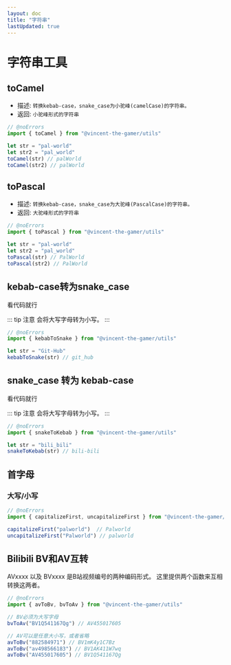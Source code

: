 ```yaml
---
layout: doc
title: "字符串"
lastUpdated: true
---
```


# 字符串工具

## toCamel
- 描述: `转换kebab-case，snake_case为小驼峰(camelCase)的字符串。`
- 返回: `小驼峰形式的字符串`

```ts twoslash
// @noErrors
import { toCamel } from "@vincent-the-gamer/utils"

let str = "pal-world"
let str2 = "pal_world"
toCamel(str) // palWorld
toCamel(str2) // palWorld
```

## toPascal
- 描述: `转换kebab-case，snake_case为大驼峰(PascalCase)的字符串。`
- 返回: `大驼峰形式的字符串`

```ts twoslash
// @noErrors
import { toPascal } from "@vincent-the-gamer/utils"

let str = "pal-world"
let str2 = "pal_world"
toPascal(str) // PalWorld
toPascal(str2) // PalWorld
```

## kebab-case转为snake_case
看代码就行

::: tip 注意
会将大写字母转为小写。
:::

```ts twoslash
// @noErrors
import { kebabToSnake } from "@vincent-the-gamer/utils"

let str = "Git-Hub"
kebabToSnake(str) // git_hub
```

## snake_case 转为 kebab-case
看代码就行

::: tip 注意
会将大写字母转为小写。
:::

```ts twoslash
// @noErrors
import { snakeToKebab } from "@vincent-the-gamer/utils"

let str = "bili_bili"
snakeToKebab(str) // bili-bili
```

## 首字母
### 大写/小写
```ts twoslash
// @noErrors
import { capitalizeFirst, uncapitalizeFirst } from "@vincent-the-gamer/utils"

capitalizeFirst("palworld")  // Palworld
uncapitalizeFirst("Palworld") // palworld
```

## Bilibili BV和AV互转
AVxxxx 以及 BVxxxx 是B站视频编号的两种编码形式。
这里提供两个函数来互相转换这两者。

```ts twoslash
// @noErrors
import { avToBv, bvToAv } from "@vincent-the-gamer/utils"

// BV必须为大写字母
bvToAv("BV1Q541167Qg") // AV455017605

// AV可以是任意大小写，或者省略
avToBv("882584971") // BV1mK4y1C7Bz
avToBv("av498566183") // BV1AK411W7wq
avToBv("AV455017605") // BV1Q541167Qg
```
